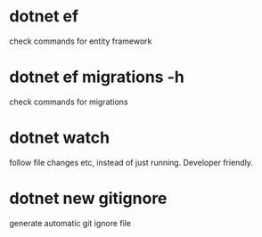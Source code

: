 # dotnet ef 

check commands for entity framework

# dotnet ef migrations -h

check commands for migrations

# dotnet watch

follow file changes etc, instead of just running. Developer friendly.

# dotnet new gitignore

generate automatic git ignore file